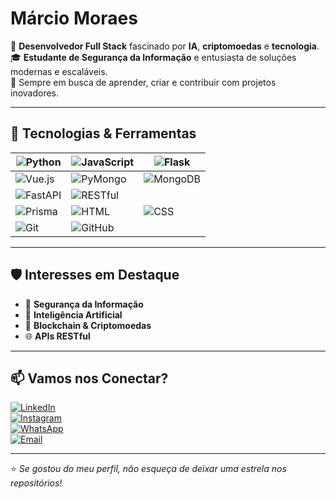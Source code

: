 # Márcio Moraes

🎯 **Desenvolvedor Full Stack** fascinado por **IA**, **criptomoedas** e **tecnologia**.  
🎓 **Estudante de Segurança da Informação** e entusiasta de soluções modernas e escaláveis.  
🚀 Sempre em busca de aprender, criar e contribuir com projetos inovadores.  

---

## 🧠 Tecnologias & Ferramentas


| ![Python](https://img.shields.io/badge/Python-3776AB?style=for-the-badge&logo=python&logoColor=white) | ![JavaScript](https://img.shields.io/badge/JavaScript-F7DF1E?style=for-the-badge&logo=javascript&logoColor=black) | ![Flask](https://img.shields.io/badge/Flask-000000?style=for-the-badge&logo=flask&logoColor=white) |
| --- | --- | --- |
| ![Vue.js](https://img.shields.io/badge/Vue.js-4FC08D?style=for-the-badge&logo=vue.js&logoColor=white) | ![PyMongo](https://img.shields.io/badge/PyMongo-4F8A6F?style=for-the-badge&logo=mongodb&logoColor=white) | ![MongoDB](https://img.shields.io/badge/MongoDB-47A248?style=for-the-badge&logo=mongodb&logoColor=white) |
| ![FastAPI](https://img.shields.io/badge/FastAPI-009688?style=for-the-badge&logo=fastapi&logoColor=white) | ![RESTful](https://img.shields.io/badge/RESTful-02569B?style=for-the-badge&logo=rest&logoColor=white) | 
| ![Prisma](https://img.shields.io/badge/Prisma-2D3748?style=for-the-badge&logo=prisma&logoColor=white) | ![HTML](https://img.shields.io/badge/HTML-E34F26?style=for-the-badge&logo=html5&logoColor=white) | ![CSS](https://img.shields.io/badge/CSS-1572B6?style=for-the-badge&logo=css3&logoColor=white) |
| ![Git](https://img.shields.io/badge/Git-F05032?style=for-the-badge&logo=git&logoColor=white) | ![GitHub](https://img.shields.io/badge/GitHub-181717?style=for-the-badge&logo=github&logoColor=white) |  |

---

## 🛡️ Interesses em Destaque

- 🔐 **Segurança da Informação**
- 🧠 **Inteligência Artificial**
- 💸 **Blockchain & Criptomoedas**
- 🌐 **APIs RESTful**


---

## 📫 Vamos nos Conectar?  

[![LinkedIn](https://img.shields.io/badge/LinkedIn-0077B5?style=for-the-badge&logo=linkedin&logoColor=white)](https://www.linkedin.com/in/m%C3%A1rcio-moraes-a8b981292/)  
[![Instagram](https://img.shields.io/badge/Instagram-E4405F?style=for-the-badge&logo=instagram&logoColor=white)](https://www.instagram.com/marciin78/)  
[![WhatsApp](https://img.shields.io/badge/WhatsApp-25D366?style=for-the-badge&logo=whatsapp&logoColor=white)](https://wa.me/5538998648842)  
[![Email](https://img.shields.io/badge/Email-0078D4?style=for-the-badge&logo=microsoft-outlook&logoColor=white)](mailto:seuemail@exemplo.com)

---


⭐ _Se gostou do meu perfil, não esqueça de deixar uma estrela nos repositórios!_
